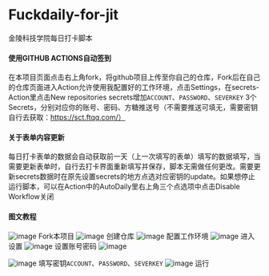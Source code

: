 # Fuckdaily-for-jit
金陵科技学院每日打卡脚本

#### 使用GITHUB ACTIONS自动签到
在本项目页面点击右上角fork，将github项目上传至你自己的仓库，Fork后在自己的仓库页面进入Action允许使用我配置好的工作环境，点击Settings，在secrets-Action里点击New repositories secrets增加`ACCOUNT`、`PASSWORD`、`SEVERKEY` 3个Secrets，分别对应你的账号、密码、方糖推送号（不需要推送可填无，需要密钥自行去获取：https://sct.ftqq.com/）

#### 关于表单内容更新
每日打卡表单的数据会自动获取前一天（上一次填写的表单）填写的数据填写，当需要更新表单时，自行去打卡界面重新填写并保存，脚本无需做任何更改。需要更新secrets数据时在原先设置secrets的地方点选对应密钥的update。如果想停止运行脚本，可以在Action中的AutoDaily里右上角三个点选项中点击Disable Workflow关闭

#### 图文教程
![image](https://github.com/Reclizer/Fuckdaily-for-jit/blob/main/image/01.png)
Fork本项目
![image](https://github.com/Reclizer/Fuckdaily-for-jit/blob/main/image/02.png)
创建仓库
![image](https://github.com/Reclizer/Fuckdaily-for-jit/blob/main/image/03.png)
配置工作环境
![image](https://github.com/Reclizer/Fuckdaily-for-jit/blob/main/image/04.png)
进入设置
![image](https://github.com/Reclizer/Fuckdaily-for-jit/blob/main/image/05.png)
设置账号密码
![image](https://github.com/Reclizer/Fuckdaily-for-jit/blob/main/image/06.png)

![image](https://github.com/Reclizer/Fuckdaily-for-jit/blob/main/image/08.png)
填写密钥`ACCOUNT`、`PASSWORD`、`SEVERKEY`
![image](https://github.com/Reclizer/Fuckdaily-for-jit/blob/main/image/10.png)
运行
